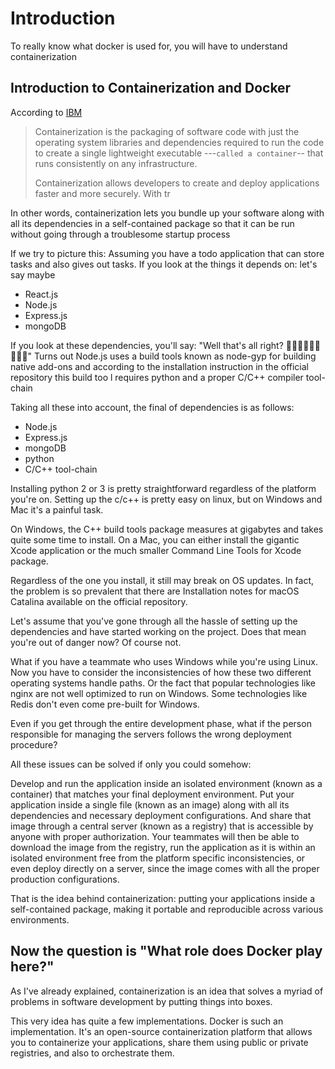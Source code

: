 # Introduction

To really know what docker is used for, you will have to understand containerization

## Introduction to Containerization and Docker

According to [IBM](https://ibm.com/cloud/learn/containerization)

> Containerization is the packaging of software code with just the operating system libraries and dependencies required to run the code to create a single lightweight executable ---`called a container`-- that runs consistently on any infrastructure.
>
> Containerization allows developers to create and deploy applications faster and more securely. With tr

In other words, containerization lets you bundle up your software along with all its dependencies in a self-contained package so that it can be run without going through a troublesome startup process

If we try to picture this: Assuming you have a todo application that can store tasks and also gives out tasks. If you look at the things it depends on: let's say maybe

- React.js
- Node.js
- Express.js
- mongoDB

If you look at these dependencies, you'll say: "Well that's all right? 🤷🏽‍♂️🤷🏽‍♂️🤷🏽‍♂️"
Turns out Node.js uses a build tools known as node-gyp for building native add-ons and according to the installation instruction in the official repository this build too l requires python and a proper C/C++ compiler tool-chain

Taking all these into account, the final of dependencies is as follows:

- Node.js
- Express.js
- mongoDB
- python
- C/C++ tool-chain

Installing python 2 or 3 is pretty straightforward regardless of the platform you're on.
Setting up the c/c++ is pretty easy on linux, but on Windows and Mac it's a painful task.

On Windows, the C++ build tools package measures at gigabytes and takes quite some time to install. On a Mac, you can either install the gigantic Xcode application or the much smaller Command Line Tools for Xcode package.

Regardless of the one you install, it still may break on OS updates. In fact, the problem is so prevalent that there are Installation notes for macOS Catalina available on the official repository.

Let's assume that you've gone through all the hassle of setting up the dependencies and have started working on the project. Does that mean you're out of danger now? Of course not.

What if you have a teammate who uses Windows while you're using Linux. Now you have to consider the inconsistencies of how these two different operating systems handle paths. Or the fact that popular technologies like nginx are not well optimized to run on Windows. Some technologies like Redis don't even come pre-built for Windows.

Even if you get through the entire development phase, what if the person responsible for managing the servers follows the wrong deployment procedure?

All these issues can be solved if only you could somehow:

Develop and run the application inside an isolated environment (known as a container) that matches your final deployment environment.
Put your application inside a single file (known as an image) along with all its dependencies and necessary deployment configurations.
And share that image through a central server (known as a registry) that is accessible by anyone with proper authorization.
Your teammates will then be able to download the image from the registry, run the application as it is within an isolated environment free from the platform specific inconsistencies, or even deploy directly on a server, since the image comes with all the proper production configurations.

That is the idea behind containerization: putting your applications inside a self-contained package, making it portable and reproducible across various environments.

## Now the question is "What role does Docker play here?"

As I've already explained, containerization is an idea that solves a myriad of problems in software development by putting things into boxes.

This very idea has quite a few implementations. Docker is such an implementation. It's an open-source containerization platform that allows you to containerize your applications, share them using public or private registries, and also to orchestrate them.
